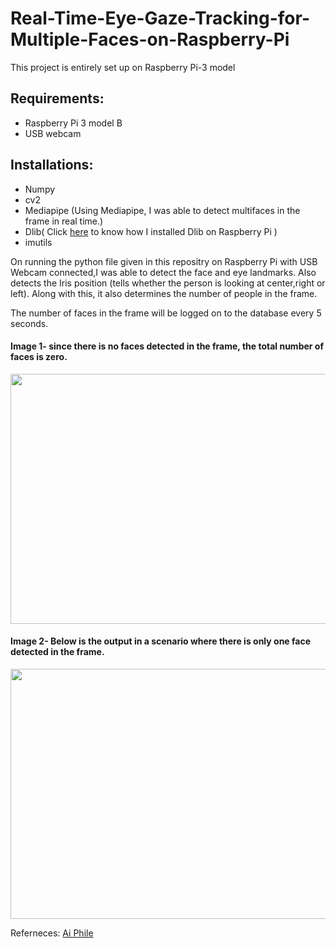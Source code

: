 # Real-Time-Eye-Gaze-Tracking-for-Multiple-Faces-on-Raspberry-Pi
This project is entirely set up on Raspberry Pi-3 model
## Requirements:
* Raspberry Pi 3 model B
* USB webcam

## Installations:
* Numpy
* cv2
* Mediapipe (Using Mediapipe, I was able to detect multifaces in the frame in real time.)
* Dlib( Click [here](https://youtu.be/uF4aDdxBm_M) to know how I installed Dlib on Raspberry Pi )
* imutils

On running the python file given in this repositry on Raspberry Pi with USB Webcam connected,I was able to 
detect the face and eye landmarks. Also detects the Iris position (tells whether the person is looking at center,right or left).
Along with this, it also determines the number of people in the frame.


The number of faces in the frame will be logged on to the database every 5 seconds.
#### Image 1- since there is no faces detected in the frame, the total number of faces is zero.
<img src="https://user-images.githubusercontent.com/59859182/178708001-00b021f8-5034-441c-8e80-35cce4dd24df.jpg" width="800" height="400"/>

#### Image 2- Below is the output in a scenario where there is only one face detected in the frame.
<img src="https://user-images.githubusercontent.com/59859182/178714480-1a30efd1-d725-4835-a78a-d145f30fa4a5.jpg" width="800" height="400"/>




Referneces:
[Ai Phile](https://aiphile.blogspot.com/)
